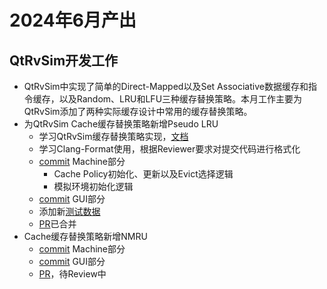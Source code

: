 # 2024年6月产出
## QtRvSim开发工作
- QtRvSim中实现了简单的Direct-Mapped以及Set Associative数据缓存和指令缓存，以及Random、LRU和LFU三种缓存替换策略。本月工作主要为QtRvSim添加了两种实际缓存设计中常用的缓存替换策略。
- 为QtRvSim Cache缓存替换策略新增Pseudo LRU
    - 学习QtRvSim缓存替换策略实现，[文档](https://github.com/brsf11/Tarsier-Internship/blob/main/Document/QtRVSim/QtRVSim_adding_PLRU.md)
    - 学习Clang-Format使用，根据Reviewer要求对提交代码进行格式化
    - [commit](https://github.com/brsf11/qtrvsim/commit/d088d9afc1fdf5feecad485db7fa96279a1d7c63) Machine部分
      - Cache Policy初始化、更新以及Evict选择逻辑
      - 模拟环境初始化逻辑
    - [commit](https://github.com/brsf11/qtrvsim/commit/fbf91f9449170975a22b11ac11dc68ff0873b542) GUI部分
    - 添加新[测试数据](https://github.com/cvut/qtrvsim/pull/139/commits/0e2a8f53cd76ba956a5c941219cddb6531685e9b#diff-0e3a3bf491b9ea467db17cb4b1914c834b66040b36956432c4b733a336485547)
    - [PR](https://github.com/cvut/qtrvsim/pull/139)已合并
- Cache缓存替换策略新增NMRU
    - [commit](https://github.com/brsf11/qtrvsim/commit/d7aded6fbfaa1fa1f31996c02b16ad4c4bb9ec9e) Machine部分
    - [commit](https://github.com/brsf11/qtrvsim/commit/65528cdabfaf15c89a42182d552fe1b51d47513c) GUI部分
    - [PR](https://github.com/cvut/qtrvsim/pull/141)，待Review中
